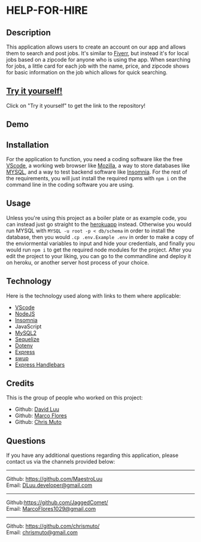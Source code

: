 # HELP-FOR-HIRE

## Description

This application allows users to create an account on our app and allows them to search and post jobs. It's similar to [Fiverr](https://www.fiverr.com/), but instead it's for local jobs based on a zipcode for anyone who is using the app. When searching for jobs, a little card for each job with the name, price, and zipcode shows for basic information on the job which allows for quick searching.

## [Try it yourself!](https://github.com/MaestroLuu/Help-for-Hire)

Click on "Try it yourself" to get the link to the repository!

## Demo



## Installation

For the application to function, you need a coding software like the free [VScode](https://code.visualstudio.com/download), a working web browser like [Mozilla](https://www.mozilla.org/en-US/firefox/new/), a way to store databases like [MYSQL](https://www.mysql.com/downloads/), and a way to test backend software like [Insomnia](https://insomnia.rest/download). For the rest of the requirements, you will just install the required npms with ```npm i``` on the command line in the coding software you are using.

## Usage

Unless you're using this project as a boiler plate or as example code, you can instead just go straight to the [herokuapp](https://protected-taiga-32909.herokuapp.com/) instead. Otherwise you would run MYSQL with ```MYSQL -u root -p < db/schema``` in order to install the database, then you would ```.cp .env.Example .env``` in order to make a copy of the enviormental variables to input and hide your credentials, and finally you would run ```npm i``` to get the required node modules for the project. After you edit the project to your liking, you can go to the commandline and deploy it on heroku, or another server host process of your choice.

## Technology

Here is the technology used along with links to them where applicable:

- [VScode](https://code.visualstudio.com/download)
- [NodeJS](https://nodejs.org/en/)<br>
- [Insomnia](https://insomnia.rest/download)<br>
- JavaScript<br>
- [MySQL2](https://www.npmjs.com/package/mysql2)<br>
- [Sequelize](https://www.npmjs.com/package/sequelize)<br>
- [Dotenv](https://www.npmjs.com/package/dotenv)<br>
- [Express](https://www.npmjs.com/package/express)<br>
- [swup](https://www.npmjs.com/package/swup)<br>
- [Express Handlebars](https://www.npmjs.com/package/express-handlebars)

## Credits

This is the group of people who worked on this project: <br>
- Github: [David Luu](https://github.com/MaestroLuu/) 
- Github: [Marco Flores](https://github.com/JaggedComet/)
- Github: [Chris Muto](https://github.com/chrismuto/)


## Questions

If you have any additional questions regarding this application, please contact us via the channels provided below:<br />
________________________________________
Github: https://github.com/MaestroLuu<br>
Email: DLuu.developer@gmail.com<br>
________________________________________
Github:https://github.com/JaggedComet/<br>
Email: MarcoFlores1029@gmail.com<br>
________________________________________
Github: https://github.com/chrismuto/<br>
Email: chrismuto@gmail.com<br>